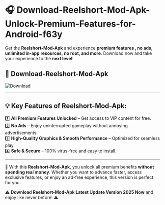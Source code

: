 # 🎧 Download-Reelshort-Mod-Apk-Unlock-Premium-Features-for-Android-f63y

Get the **Reelshort-Mod-Apk** and experience **premium features , no ads, unlimited in-app resources, no root, and more**. Download now and take your experience to the **next level**!

## 📲 **Download-Reelshort-Mod-Apk**  

[![Download](https://i.imgur.com/s9jy2pZ.png)](https://hapymods.com?title=Reelshort+Mod+Apk&ref=f63y)

---

## 💡 **Key Features of Reelshort-Mod-Apk:**

1️⃣  **All Premium Features Unlocked** – Get access to VIP content for free.  
2️⃣  **No Ads** – Enjoy uninterrupted gameplay without annoying advertisements.  
3️⃣  **High-Quality Graphics & Smooth Performance** – Optimized for seamless play.  
4️⃣  **Safe & Secure** – 100% virus-free and easy to install.  

---

📌 With this **Reelshort-Mod-Apk**, you unlock all premium benefits **without spending real money**. Whether you want to advance faster, access exclusive features, or enjoy an ad-free experience, this version is perfect for you.  

⚠️ **Download Reelshort-Mod-Apk Latest Update Version 2025 Now** and enjoy like never before! ⚠️
